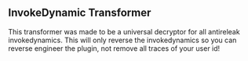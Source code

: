 ## InvokeDynamic Transformer
This transformer was made to be a universal decryptor for all antireleak invokedynamics. This will only reverse the invokedynamics so you can reverse engineer the plugin, not remove all traces of your user id!
